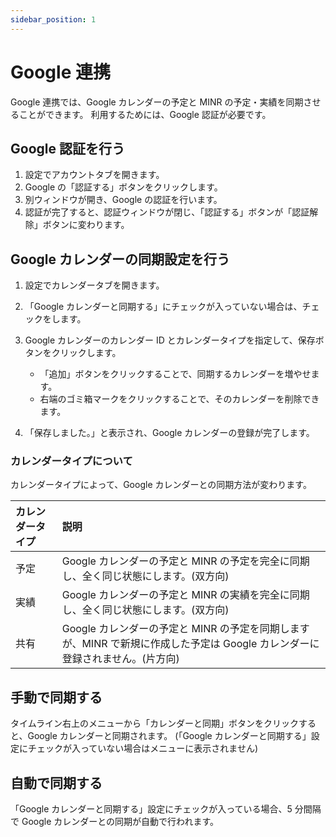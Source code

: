 ```yaml
---
sidebar_position: 1
---
```


# Google 連携

Google 連携では、Google カレンダーの予定と MINR の予定・実績を同期させることができます。
利用するためには、Google 認証が必要です。

## Google 認証を行う

1. 設定でアカウントタブを開きます。
2. Google の「認証する」ボタンをクリックします。
3. 別ウィンドウが開き、Google の認証を行います。
4. 認証が完了すると、認証ウィンドウが閉じ、「認証する」ボタンが「認証解除」ボタンに変わります。

## Google カレンダーの同期設定を行う

1. 設定でカレンダータブを開きます。
2. 「Google カレンダーと同期する」にチェックが入っていない場合は、チェックをします。
3. Google カレンダーのカレンダー ID とカレンダータイプを指定して、保存ボタンをクリックします。

   - 「追加」ボタンをクリックすることで、同期するカレンダーを増やせます。
   - 右端のゴミ箱マークをクリックすることで、そのカレンダーを削除できます。

4. 「保存しました。」と表示され、Google カレンダーの登録が完了します。

### カレンダータイプについて

カレンダータイプによって、Google カレンダーとの同期方法が変わります。

| カレンダータイプ | 説明                                                                                                                         |
| :--------------- | :--------------------------------------------------------------------------------------------------------------------------- |
| 予定             | Google カレンダーの予定と MINR の予定を完全に同期し、全く同じ状態にします。(双方向)                                          |
| 実績             | Google カレンダーの予定と MINR の実績を完全に同期し、全く同じ状態にします。(双方向)                                          |
| 共有             | Google カレンダーの予定と MINR の予定を同期しますが、MINR で新規に作成した予定は Google カレンダーに登録されません。(片方向) |

## 手動で同期する

タイムライン右上のメニューから「カレンダーと同期」ボタンをクリックすると、Google カレンダーと同期されます。
(「Google カレンダーと同期する」設定にチェックが入っていない場合はメニューに表示されません)

## 自動で同期する

「Google カレンダーと同期する」設定にチェックが入っている場合、5 分間隔で Google カレンダーとの同期が自動で行われます。
